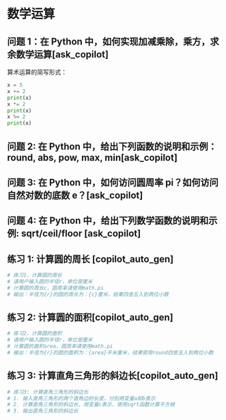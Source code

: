 # 数学运算

## 问题 1：在 Python 中，如何实现加减乘除，乘方，求余数学运算[ask_copilot]

算术运算的简写形式：

```py
x = 5
x += 2
print(x)
x *= 2
print(x)
x %= 2
print(x)
```

## 问题 2: 在 Python 中，给出下列函数的说明和示例：round, abs, pow, max, min[ask_copilot]

## 问题 3: 在 Python 中，如何访问圆周率 pi？如何访问自然对数的底数 e？[ask_copilot]

## 问题 4: 在 Python 中，给出下列数学函数的说明和示例: sqrt/ceil/floor [ask_copilot]

## 练习 1: 计算圆的周长 [copilot_auto_gen]

```py
# 练习1，计算圆的周长
# 请用户输入圆的半径r，单位是厘米
# 计算圆的周长c，圆周率请使用math.pi
# 输出：半径为{r}的圆的周长为：{c}厘米，结果四舍五入到两位小数
```

## 练习 2: 计算圆的面积[copilot_auto_gen]

```py
# 练习2，计算圆的面积
# 请用户输入圆的半径r，单位是厘米
# 计算圆的面积area，圆周率请使用math.pi
# 输出：半径为{r}的圆的面积为：{area}平米厘米，结果使用round四舍五入到两位小数
```

## 练习 3: 计算直角三角形的斜边长[copilot_auto_gen]

```py
# 练习3: 计算直角三角形的斜边长
# 1. 输入直角三角形的两个直角边的长度，分别用变量a和b表示
# 2. 计算直角三角形的斜边长，用变量c表示，使用sqrt函数计算平方根
# 3. 输出直角三角形的斜边长
```
